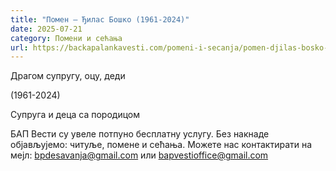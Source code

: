 ```yaml
---
title: "Помен – Ђилас Бошко (1961-2024)"
date: 2025-07-21
category: Помени и сећања
url: https://backapalankavesti.com/pomeni-i-secanja/pomen-djilas-bosko-1961-2024/
---
```


Драгом супругу, оцу, деди

(1961-2024)

Супруга и деца са породицом

БАП Вести су увеле потпуно бесплатну услугу. Без накнаде објављујемо: читуље, помене и сећања. Можете нас контактирати на мејл: bpdesavanja@gmail.com или bapvestioffice@gmail.com
